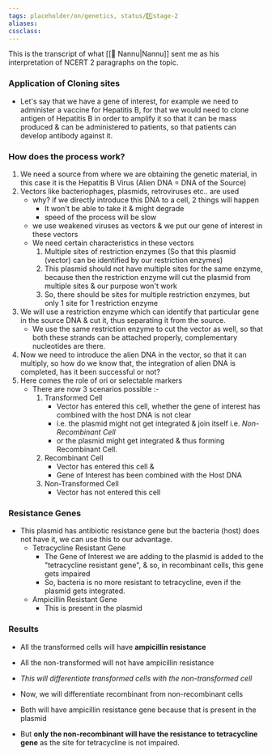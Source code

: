 ```yaml
---
tags: placeholder/on/genetics, status/1️⃣stage-2 
aliases:
cssclass: 
---
```


This is the transcript of what [[👤 Nannu|Nannu]] sent me as his interpretation of NCERT 2 paragraphs on the topic.
### Application of Cloning sites
- Let's say that we have a gene of interest, for example we need to administer a vaccine for Hepatitis B, for that we would need to clone antigen of Hepatitis B in order to amplify it so that it can be mass produced & can be administered to patients, so that patients can develop antibody against it.

 ### How does the process work? 
1. We need a source from where we are obtaining the genetic material, in this case it is the Hepatitis B Virus (Alien DNA = DNA of the Source)
2. Vectors like bacteriophages, plasmids, retroviruses etc.. are used
	- why? if we directly introduce this DNA to a cell, 2 things will happen
		- It won't be able to take it & might degrade
		- speed of the process will be slow
	- we use weakened viruses as vectors & we put our gene of interest in these vectors
	- We need certain characteristics in these vectors
		1. Multiple sites of restriction enzymes (So that this plasmid (vector) can be identified by our restriction enzymes)
		2. This plasmid should not have multiple sites for the same enzyme, because then the restriction enzyme will cut the plasmid from multiple sites & our purpose won't work
		3. So, there should be sites for multiple restriction enzymes, but only 1 site for 1 restriction enzyme
3. We will use a restriction enzyme which can identify that particular gene in the source DNA & cut it, thus separating it from the source.
	-  We use the same restriction enzyme to cut the vector as well, so that both these strands can be attached properly, complementary nucleotides are there.
4. Now we need to introduce the alien DNA in the vector, so that it can multiply, so how do we know that, the integration of alien DNA is completed, has it been successful or not?
5. Here comes the role of ori or selectable markers
	- There are now 3 scenarios possible :-
		1. Transformed Cell
			- Vector has entered this cell, whether the gene of interest has combined with the host DNA is not clear
			- i.e. the plasmid might not get integrated & join itself i.e. *Non-Recombinant Cell*
			- or the plasmid might get integrated & thus forming Recombinant Cell.
		2. Recombinant Cell
			- Vector has entered this cell &
			- Gene of Interest has been combined with the Host DNA
		3. Non-Transformed Cell
			- Vector has not entered this cell 

### Resistance Genes
- This plasmid has antibiotic resistance gene but the bacteria (host) does not have it, we can use this to our advantage.
	- Tetracycline Resistant Gene
		- The Gene of Interest we are adding to the plasmid is added to the "tetracycline resistant gene", & so, in recombinant cells, this gene gets impaired
		- So, bacteria is no more resistant to tetracycline, even if the plasmid gets integrated.
	- Ampicillin Resistant Gene
		- This is present in the plasmid

### Results
- All the transformed cells will have **ampicillin resistance**
- All the non-transformed will not have ampicillin resistance
- *This will differentiate transformed cells with the non-transformed cell*

- Now, we will differentiate recombinant from non-recombinant cells
- Both will have ampicillin resistance gene because that is present in the plasmid
- But **only the non-recombinant will have the resistance to tetracycline gene** as the site for tetracycline is not impaired.
